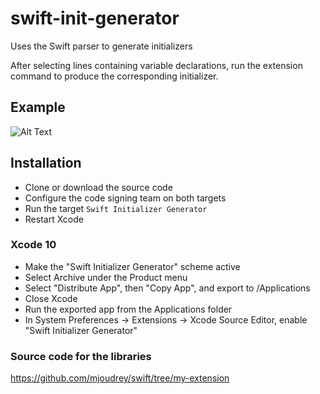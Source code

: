 # swift-init-generator
Uses the Swift parser to generate initializers

After selecting lines containing variable declarations, run the extension command to produce the corresponding initializer.

## Example
![Alt Text](https://github.com/mjoudrey/swift-init-generator/blob/master/out.gif)

## Installation 
* Clone or download the source code  
* Configure the code signing team on both targets  
* Run the target `Swift Initializer Generator`  
* Restart Xcode  

### Xcode 10

* Make the "Swift Initializer Generator" scheme active
* Select Archive under the Product menu
* Select "Distribute App", then "Copy App", and export to /Applications
* Close Xcode
* Run the exported app from the Applications folder
* In System Preferences -> Extensions -> Xcode Source Editor, enable "Swift Initializer Generator"

### Source code for the libraries
https://github.com/mjoudrey/swift/tree/my-extension
